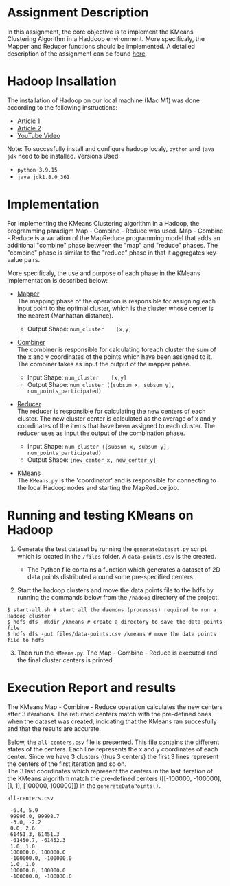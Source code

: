 # Assignment Description

In this assignment, the core objective is to implement the KMeans Clustering Algorithm in a Haddoop environment. More specificaly, the Mapper and Reducer functions should be implemented. A detailed description of the assignment can be found [here](files/Proj2_Hadoop.pdf).

# Hadoop Insallation

The installation of Hadoop on our local machine (Mac M1) was done according to the following instructions:
- [Article 1](https://codewitharjun.medium.com/install-hadoop-on-macos-m1-m2-6f6a01820cc9)
- [Article 2](https://blog.contactsunny.com/data-science/installing-hadoop-on-the-new-m1-pro-and-m1-max-macbook-pro)
- [YouTube Video](https://www.youtube.com/watch?v=inDC9jgwpWY&t=1s)

Note: To succesfully install and configure hadoop localy, `python` and `java jdk` need to be installed.
Versions Used:
- `python 3.9.15`
- `java jdk1.8.0_361`

# Implementation 

For implementing the KMeans Clustering algorithm in a Hadoop, the programming paradigm Map - Combine - Reduce was used. Map - Combine - Reduce is a variation of the MapReduce programming model that adds an additional "combine" phase between the "map" and "reduce" phases. The "combine" phase is similar to the "reduce" phase in that it aggregates key-value pairs.

More specificaly, the use and purpose of each phase in the KMeans implementation is described below:
- [Mapper](mapper.py) <br>
The mapping phase of the operation is responsible for assigning each input point to the optimal cluster, which is the cluster whose center is the nearest (Manhattan distance). 
    - Output Shape: `num_cluster    [x,y]`

- [Combiner](combiner.py) <br>
The combiner is responsible for calculating foreach cluster the sum of the x and y coordinates of the points which have been assigned to it. The combiner takes as input the output of the mapper pahse.
    - Input Shape: `num_cluster    [x,y]`
    - Output Shape: `num_cluster ([subsum_x, subsum_y], num_points_participated)`

- [Reducer](reducer.py) <br>
The reducer is responsible for calculating the new centers of each cluster. The new cluster center is calculated as the average of x and y coordinates of the items that have been assigned to each cluster. The reducer uses as input the output of the combination phase.
    - Input Shape: `num_cluster ([subsum_x, subsum_y], num_points_participated)`
    - Output Shape: `[new_center_x, new_center_y]`

- [KMeans](KMeans.py) <br>
The `KMeans.py` is the 'coordinator' and is responsible for connecting to the local Hadoop nodes and starting the MapReduce job. 


# Running and testing KMeans on Hadoop

1. Generate the test dataset by running the `generateDataset.py` script which is located in the `/files` folder. A `data-points.csv` is the created.
    - The Python file contains a function which generates a dataset of 2D data points distributed around some pre-specified centers.

2. Start the hadoop clusters and move the data points file to the hdfs by running the commands below from the `/hadoop` directory of the project.

``` shell
$ start-all.sh # start all the daemons (processes) required to run a Hadoop cluster
$ hdfs dfs -mkdir /kmeans # create a directory to save the data points file
$ hdfs dfs -put files/data-points.csv /kmeans # move the data points file to hdfs
```

3. Then run the `KMeans.py`. The Map - Combine - Reduce is executed and the final cluster centers is printed. 


# Execution Report and results
The KMeans Map - Combine - Reduce operation calculates the new centers after 3 iterations. The returned centers match with the pre-defined ones when the dataset was created, indicating that the KMeans ran succesfully and that the results are accurate. 

Below, the `all-centers.csv` file is presented. This file contains the different states of the centers. Each line represents the x and y coordinates of each center. Since we have 3 clusters (thus 3 centers) the first 3 lines represent the centers of the first iteration and so on. <br>
The 3 last coordinates which represent the centers in the last iteration of the KMeans algorithm match the pre-defined centers ([[-100000, -100000], [1, 1], [100000, 100000]])  in the `generateDataPoints()`.

``` shell
all-centers.csv

 -6.4, 5.9
 99996.0, 99998.7
 -3.0, -2.2
 0.0, 2.6
 61451.3, 61451.3
 -61450.7, -61452.3
 1.0, 1.0
 100000.0, 100000.0
 -100000.0, -100000.0
 1.0, 1.0
 100000.0, 100000.0
 -100000.0, -100000.0
```
